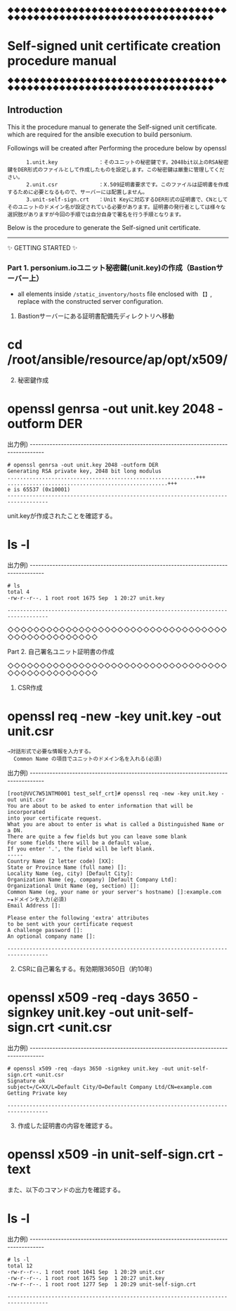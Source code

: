 ◆◆◆◆◆◆◆◆◆◆◆◆◆◆◆◆◆◆◆◆◆◆◆◆◆◆◆◆◆◆◆◆◆◆◆◆◆◆◆◆◆◆◆◆◆◆◆◆◆◆◆◆◆◆◆◆◆◆◆◆◆◆◆◆◆◆
# Self-signed unit certificate creation procedure manual
◆◆◆◆◆◆◆◆◆◆◆◆◆◆◆◆◆◆◆◆◆◆◆◆◆◆◆◆◆◆◆◆◆◆◆◆◆◆◆◆◆◆◆◆◆◆◆◆◆◆◆◆◆◆◆◆◆◆◆◆◆◆◆◆◆◆

## Introduction

This it the procedure manual to generate the Self-signed unit certificate. which are required for the ansible execution to build personium.

Followings will be created after Performing the procedure below by openssl

```
      1.unit.key             ：そのユニットの秘密鍵です。2048bit以上のRSA秘密鍵をDER形式のファイルとして作成したものを設定します。この秘密鍵は厳重に管理してください。
      2.unit.csr             ：X.509証明書要求です。このファイルは証明書を作成するために必要となるもので、サーバーには配置しません。
      3.unit-self-sign.crt   ：Unit Keyに対応するDER形式の証明書で、CNとしてそのユニットのドメイン名が設定されている必要があります。証明書の発行者としては様々な選択肢がありますが今回の手順では自分自身で署名を行う手順となります。
```

Below is the procedure to generate the Self-signed unit certificate.

---------------------------------------
:sparkles: GETTING STARTED :sparkles:

### Part 1. personium.ioユニット秘密鍵(unit.key)の作成（Bastionサーバー上）

* all elements inside `/static_inventory/hosts` file enclosed with `【】`, replace with the constructed server configuration.

1. Bastionサーバーにある証明書配備先ディレクトリへ移動

  # cd /root/ansible/resource/ap/opt/x509/


2. 秘密鍵作成

  # openssl genrsa -out unit.key 2048 -outform DER
  
出力例)
	-----------------------------------------------------------------------------------

	# openssl genrsa -out unit.key 2048 -outform DER
	Generating RSA private key, 2048 bit long modulus
	............................................................+++
	...................................................+++
	e is 65537 (0x10001)
	-----------------------------------------------------------------------------------

  unit.keyが作成されたことを確認する。
  # ls -l
出力例)
	-----------------------------------------------------------------------------------

	# ls
	total 4
	-rw-r--r--. 1 root root 1675 Sep  1 20:27 unit.key
	
	-----------------------------------------------------------------------------------


◇◇◇◇◇◇◇◇◇◇◇◇◇◇◇◇◇◇◇◇◇◇◇◇◇◇◇◇◇◇◇◇◇◇◇◇◇◇◇◇◇◇◇◇◇◇◇◇

Part 2. 自己署名ユニット証明書の作成

◇◇◇◇◇◇◇◇◇◇◇◇◇◇◇◇◇◇◇◇◇◇◇◇◇◇◇◇◇◇◇◇◇◇◇◇◇◇◇◇◇◇◇◇◇◇◇◇

1. CSR作成

  # openssl req -new -key unit.key -out unit.csr
    →対話形式で必要な情報を入力する。
      Common Name の項目でユニットのドメイン名を入れる(必須)

出力例)
	-----------------------------------------------------------------------------------
	
	[root@VVC7W51NTM0001 test_self_crt]# openssl req -new -key unit.key -out unit.csr
	You are about to be asked to enter information that will be incorporated
	into your certificate request.
	What you are about to enter is what is called a Distinguished Name or a DN.
	There are quite a few fields but you can leave some blank
	For some fields there will be a default value,
	If you enter '.', the field will be left blank.
	-----
	Country Name (2 letter code) [XX]:
	State or Province Name (full name) []:
	Locality Name (eg, city) [Default City]:
	Organization Name (eg, company) [Default Company Ltd]:
	Organizational Unit Name (eg, section) []:
	Common Name (eg, your name or your server's hostname) []:example.com                ←★ドメインを入力(必須)
	Email Address []:

	Please enter the following 'extra' attributes
	to be sent with your certificate request
	A challenge password []:
	An optional company name []:

	-----------------------------------------------------------------------------------

2. CSRに自己署名する。有効期限3650日（約10年)

  # openssl x509 -req -days 3650 -signkey unit.key -out unit-self-sign.crt <unit.csr

出力例)
	-----------------------------------------------------------------------------------

	# openssl x509 -req -days 3650 -signkey unit.key -out unit-self-sign.crt <unit.csr
	Signature ok
	subject=/C=XX/L=Default City/O=Default Company Ltd/CN=example.com
	Getting Private key

	-----------------------------------------------------------------------------------

3. 作成した証明書の内容を確認する。

  # openssl x509 -in unit-self-sign.crt -text
  
  また、以下のコマンドの出力を確認する。
  # ls -l
   
出力例)
	-----------------------------------------------------------------------------------

	# ls -l
	total 12
	-rw-r--r--. 1 root root 1041 Sep  1 20:29 unit.csr
	-rw-r--r--. 1 root root 1675 Sep  1 20:27 unit.key
	-rw-r--r--. 1 root root 1277 Sep  1 20:29 unit-self-sign.crt

	-----------------------------------------------------------------------------------


